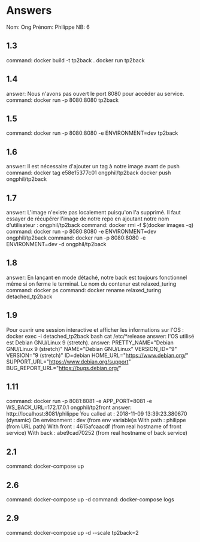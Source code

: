 ﻿# Answers

Nom: Ong
Prénom: Philippe
NB: 6

## 1.3
command: 
docker build -t tp2back .
docker run tp2back

## 1.4
answer: Nous n'avons pas ouvert le port 8080 pour accéder au service.
command: docker run -p 8080:8080 tp2back

## 1.5
command: docker run -p 8080:8080 -e ENVIRONMENT=dev tp2back

## 1.6
answer: Il est nécessaire d'ajouter un tag à notre image avant de push
command: 
docker tag e58e15377c01 ongphil/tp2back
docker push ongphil/tp2back

## 1.7
answer: L'image n'existe pas localement puisqu'on l'a supprimé. Il faut essayer de récupérer l'image de notre repo en ajoutant notre nom d'utilisateur : ongphil/tp2back
command: docker rmi -f $(docker images -q) 
command: docker run -p 8080:8080 -e ENVIRONMENT=dev ongphil/tp2back
command: docker run -p 8080:8080 -e ENVIRONMENT=dev -d ongphil/tp2back

## 1.8
answer: En lançant en mode détaché, notre back est toujours fonctionnel même si on ferme le terminal.
Le nom du contenur est relaxed_turing
command: docker ps
command: docker rename relaxed_turing detached_tp2back

## 1.9
Pour ouvrir une session interactive et afficher les informations sur l'OS :
docker exec -i detached_tp2back bash
cat /etc/*release
answer: l'OS utilisé est Debian GNU/Linux 9 (stretch).
answer: 
PRETTY_NAME="Debian GNU/Linux 9 (stretch)"
NAME="Debian GNU/Linux"
VERSION_ID="9"
VERSION="9 (stretch)"
ID=debian
HOME_URL="https://www.debian.org/"
SUPPORT_URL="https://www.debian.org/support"
BUG_REPORT_URL="https://bugs.debian.org/"


## 1.11
command: docker run -p 8081:8081 -e APP_PORT=8081 -e WS_BACK_URL=172.17.0.1 ongphil/tp2front
answer:
http://localhost:8081/philippe
You called at : 2018-11-09 13:39:23.380670 (dynamic)
        On environment : dev (from env variable)s
        With path : philippe   (from URL path)
        With front : 4615afcaacdf (from real hostname of front service)
        With back  : abe9cad70252 (from real hostname of back service)

## 2.1
command: docker-compose up

## 2.6
command: docker-compose up -d
command: docker-compose logs

## 2.9
command: docker-compose up -d --scale tp2back=2

